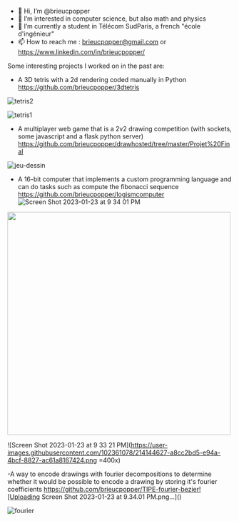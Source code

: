 - 👋 Hi, I’m @brieucpopper
- 👀 I’m interested in computer science, but also math and physics
- 🌱 I’m currently a student in Télécom SudParis, a french "école d'ingénieur"
- 📫 How to reach me : brieucpopper@gmail.com or https://www.linkedin.com/in/brieucpopper/


Some interesting projects I worked on in the past are:
  - A 3D tetris with a 2d rendering coded manually in Python https://github.com/brieucpopper/3dtetris

![tetris2](https://user-images.githubusercontent.com/102361078/214140255-57212023-0a0f-410e-9eb4-4814cc3bce76.png)

![tetris1](https://user-images.githubusercontent.com/102361078/214140336-47a42105-4592-4d2a-98ad-420d594fdf29.png)


  - A multiplayer web game that is a 2v2 drawing competition (with sockets, some javascript and a flask python server) https://github.com/brieucpopper/drawhosted/tree/master/Projet%20Final

![jeu-dessin](https://user-images.githubusercontent.com/102361078/214140378-f29a3ebf-3264-4204-9a20-d3d0d9ec073d.png)



  
  
  - A 16-bit computer that implements a custom programming language and can do tasks such as compute the fibonacci sequence https://github.com/brieucpopper/logismcomputer
![Screen Shot 2023-01-23 at 9 34 01 PM](https://user-images.githubusercontent.com/102361078/214144621-2f935a58-d666-4557-9c0a-9f0db2d365f1.png)

<img src="[https://image-url.type](https://user-images.githubusercontent.com/102361078/214144621-2f935a58-d666-4557-9c0a-9f0db2d365f1.png)" width="500" height="500"/>

![Screen Shot 2023-01-23 at 9 33 21 PM](https://user-images.githubusercontent.com/102361078/214144627-a8cc2bd5-e94a-4bcf-8827-ac61a8167424.png =400x)


  -A way to encode drawings with fourier decompositions to determine whether it would be possible to encode a drawing by storing it's fourier coefficients https://github.com/brieucpopper/TIPE-fourier-bezier![Uploading Screen Shot 2023-01-23 at 9.34.01 PM.png…]()

  
  
  ![fourier](https://user-images.githubusercontent.com/102361078/214140415-aa0524a5-a7a8-4960-b5b6-590e699cbf32.png)


